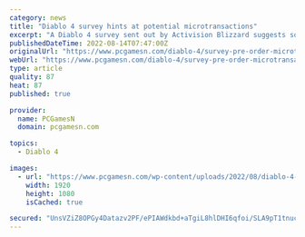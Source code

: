 ```yaml
---
category: news
title: "Diablo 4 survey hints at potential microtransactions"
excerpt: "A Diablo 4 survey sent out by Activision Blizzard suggests some of the potential microtransactions and pre-order bonuses we might see in the upcoming RPG game ..."
publishedDateTime: 2022-08-14T07:47:00Z
originalUrl: "https://www.pcgamesn.com/diablo-4/survey-pre-order-microtransactions"
webUrl: "https://www.pcgamesn.com/diablo-4/survey-pre-order-microtransactions"
type: article
quality: 87
heat: 87
published: true

provider:
  name: PCGamesN
  domain: pcgamesn.com

topics:
  - Diablo 4

images:
  - url: "https://www.pcgamesn.com/wp-content/uploads/2022/08/diablo-4-survey-pre-order-microtransactions.jpg"
    width: 1920
    height: 1080
    isCached: true

secured: "UnsVZiZ8OPGy4Datazv2PF/ePIAWdkbd+aTgiL8hlDHI6qfoi/SLA9pT1tnucRlfXQplwIR77gqyWPDKBKgROqyiy5MnfpG8e4Z0fI4zIvh5T+23X+BL/CPweDs5SHKIePthiEIrrVOQfzr5Ty301K2cvRl8jE2UwcxxrVtFs3VXmZ43m54IQaVH8vAvAjIfKyMvx7sl+MKDGaJVAlequg6T+x8TA/mMxWWOPujFRozSouk55dA69NAaI6VimS7B8diTLdUXNdHW5JpRQgwLTF5PMIp81+GcyfDybPY3QuGqfnb0BT+rizt8JzuC85OtnjublaeQQMCHsA4/6KCanIqPk6jkbKX1Vc+hWwtimg8=;BMO3XXKRkYrDH42BJTo7fw=="
---
```



